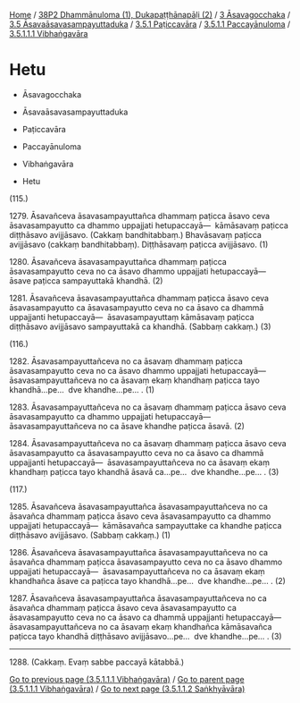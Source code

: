 
[Home](/) / [38P2 Dhammānuloma (1), Dukapaṭṭhānapāḷi (2)](../../../../...md) / [3 Āsavagocchaka](../../../...md) / [3.5 Āsavaāsavasampayuttaduka](../../...md) / [3.5.1 Paṭiccavāra](../...md) / [3.5.1.1 Paccayānuloma](...md) / [3.5.1.1.1 Vibhaṅgavāra](../38P2/3/3.5/3.5.1/3.5.1.1/3.5.1.1.1.md)

# Hetu

* Āsavagocchaka

* Āsavaāsavasampayuttaduka

* Paṭiccavāra

* Paccayānuloma

* Vibhaṅgavāra

* Hetu

(115.)

1279\. Āsavañceva āsavasampayuttañca dhammaṃ paṭicca āsavo ceva āsavasampayutto ca dhammo uppajjati hetupaccayā—  kāmāsavaṃ paṭicca diṭṭhāsavo avijjāsavo. (Cakkaṃ bandhitabbaṃ.) Bhavāsavaṃ paṭicca avijjāsavo (cakkaṃ bandhitabbaṃ). Diṭṭhāsavaṃ paṭicca avijjāsavo. (1)

1280\. Āsavañceva āsavasampayuttañca dhammaṃ paṭicca āsavasampayutto ceva no ca āsavo dhammo uppajjati hetupaccayā—  āsave paṭicca sampayuttakā khandhā. (2)

1281\. Āsavañceva āsavasampayuttañca dhammaṃ paṭicca āsavo ceva āsavasampayutto ca āsavasampayutto ceva no ca āsavo ca dhammā uppajjanti hetupaccayā—  āsavasampayuttaṃ kāmāsavaṃ paṭicca diṭṭhāsavo avijjāsavo sampayuttakā ca khandhā. (Sabbaṃ cakkaṃ.) (3)

(116.)

1282\. Āsavasampayuttañceva no ca āsavaṃ dhammaṃ paṭicca āsavasampayutto ceva no ca āsavo dhammo uppajjati hetupaccayā—  āsavasampayuttañceva no ca āsavaṃ ekaṃ khandhaṃ paṭicca tayo khandhā…pe…  dve khandhe…pe… . (1)

1283\. Āsavasampayuttañceva no ca āsavaṃ dhammaṃ paṭicca āsavo ceva āsavasampayutto ca dhammo uppajjati hetupaccayā—  āsavasampayuttañceva no ca āsave khandhe paṭicca āsavā. (2)

1284\. Āsavasampayuttañceva no ca āsavaṃ dhammaṃ paṭicca āsavo ceva āsavasampayutto ca āsavasampayutto ceva no ca āsavo ca dhammā uppajjanti hetupaccayā—  āsavasampayuttañceva no ca āsavaṃ ekaṃ khandhaṃ paṭicca tayo khandhā āsavā ca…pe…  dve khandhe…pe… . (3)

(117.)

1285\. Āsavañceva āsavasampayuttañca āsavasampayuttañceva no ca āsavañca dhammaṃ paṭicca āsavo ceva āsavasampayutto ca dhammo uppajjati hetupaccayā—  kāmāsavañca sampayuttake ca khandhe paṭicca diṭṭhāsavo avijjāsavo. (Sabbaṃ cakkaṃ.) (1)

1286\. Āsavañceva āsavasampayuttañca āsavasampayuttañceva no ca āsavañca dhammaṃ paṭicca āsavasampayutto ceva no ca āsavo dhammo uppajjati hetupaccayā—  āsavasampayuttañceva no ca āsavaṃ ekaṃ khandhañca āsave ca paṭicca tayo khandhā…pe…  dve khandhe…pe… . (2)

1287\. Āsavañceva āsavasampayuttañca āsavasampayuttañceva no ca āsavañca dhammaṃ paṭicca āsavo ceva āsavasampayutto ca āsavasampayutto ceva no ca āsavo ca dhammā uppajjanti hetupaccayā—  āsavasampayuttañceva no ca āsavaṃ ekaṃ khandhañca kāmāsavañca paṭicca tayo khandhā diṭṭhāsavo avijjāsavo…pe…  dve khandhe…pe… . (3)

---

1288\. (Cakkaṃ. Evaṃ sabbe paccayā kātabbā.)



[Go to previous page (3.5.1.1.1 Vibhaṅgavāra)](../38P2/3/3.5/3.5.1/3.5.1.1/3.5.1.1.1.md) / [Go to parent page (3.5.1.1.1 Vibhaṅgavāra)](../38P2/3/3.5/3.5.1/3.5.1.1/3.5.1.1.1.md) / [Go to next page (3.5.1.1.2 Saṅkhyāvāra)](../3.5.1.1.2.md)



